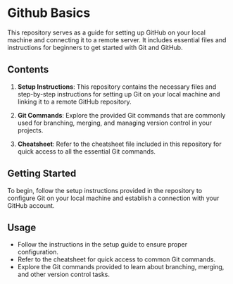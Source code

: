 # Github Basics

This repository serves as a guide for setting up GitHub on your local machine and connecting it to a remote server. It includes essential files and instructions for beginners to get started with Git and GitHub.

## Contents

1. **Setup Instructions**: This repository contains the necessary files and step-by-step instructions for setting up Git on your local machine and linking it to a remote GitHub repository.

2. **Git Commands**: Explore the provided Git commands that are commonly used for branching, merging, and managing version control in your projects.

3. **Cheatsheet**: Refer to the cheatsheet file included in this repository for quick access to all the essential Git commands.

## Getting Started

To begin, follow the setup instructions provided in the repository to configure Git on your local machine and establish a connection with your GitHub account.

## Usage

- Follow the instructions in the setup guide to ensure proper configuration.
- Refer to the cheatsheet for quick access to common Git commands.
- Explore the Git commands provided to learn about branching, merging, and other version control tasks.

